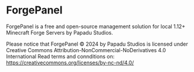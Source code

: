 # ForgePanel
ForgePanel is a free and open-source management solution for local 1.12+ Minecraft Forge Servers by Papadu Studios.

Please notice that ForgePanel © 2024 by Papadu Studios is licensed under Creative Commons Attribution-NonCommercial-NoDerivatives 4.0 International 
Read terms and connditions on: https://creativecommons.org/licenses/by-nc-nd/4.0/
